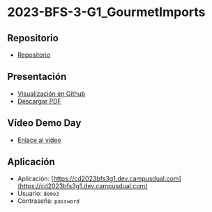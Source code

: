 # 2023-BFS-3-G1_GourmetImports
## Repositorio
* [Repositorio](https://github.com/CampusDual/CD2023-BFS-3-G1_GourmetImports)
## Presentación
* [Visualización en Github](https://github.com/CampusDual/CD2023-BFS-3-G1_GourmetImports/blob/main/demoday/demo_day.pdf)
* [Descargar PDF](https://raw.github.com/CampusDual/CD2023-BFS-3-G1_GourmetImports/main/demoday/demo_day.pdf)
## Vídeo Demo Day
* [Enlace al vídeo](https://campusdual-my.sharepoint.com/:v:/p/info/ESnbFmXT4KdBrIaxqhgcMpEBklhogS_a2fAQDbIc-jXd8Q?nav=eyJyZWZlcnJhbEluZm8iOnsicmVmZXJyYWxBcHAiOiJPbmVEcml2ZUZvckJ1c2luZXNzIiwicmVmZXJyYWxBcHBQbGF0Zm9ybSI6IldlYiIsInJlZmVycmFsTW9kZSI6InZpZXciLCJyZWZlcnJhbFZpZXciOiJNeUZpbGVzTGlua0NvcHkifX0&e=MEtCH5)
## Aplicación
* Aplicación: [https://cd2023bfs3g1.dev.campusdual.com](https://cd2023bfs3g1.dev.campusdual.com)
* Usuario: `demo3`
* Contraseña: `password`
